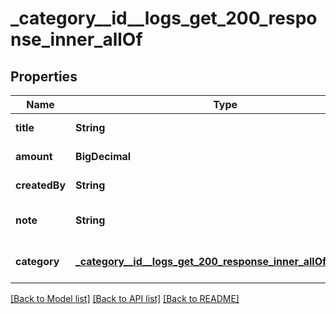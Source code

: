 # _category__id__logs_get_200_response_inner_allOf
## Properties

| Name | Type | Description | Notes |
|------------ | ------------- | ------------- | -------------|
| **title** | **String** |  | [default to null] |
| **amount** | **BigDecimal** |  | [default to null] |
| **createdBy** | **String** |  | [default to null] |
| **note** | **String** |  | [optional] [default to null] |
| **category** | [**_category__id__logs_get_200_response_inner_allOf_category**](_category__id__logs_get_200_response_inner_allOf_category.md) |  | [optional] [default to null] |

[[Back to Model list]](../README.md#documentation-for-models) [[Back to API list]](../README.md#documentation-for-api-endpoints) [[Back to README]](../README.md)

